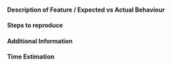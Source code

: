 #### Description of Feature / Expected vs Actual Behaviour

#### Steps to reproduce

#### Additional Information

#### Time Estimation
